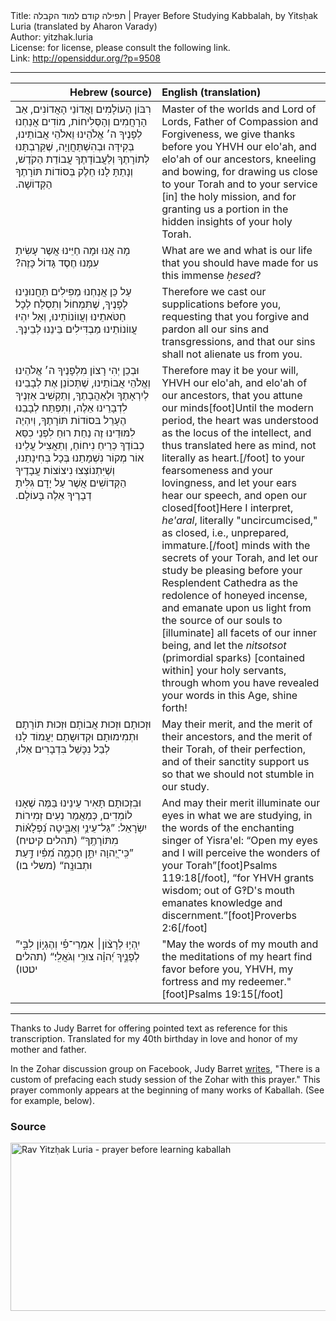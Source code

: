 <html>
<head></head>
<body>
Title: תפילה קודם למוד הקבלה | Prayer Before Studying Kabbalah, by Yitsḥak Luria (translated by Aharon Varady)<br />
Author: yitzhak.luria<br />
License: for license, please consult the following link.<br />
Link: <a href="http://opensiddur.org/?p=9508">http://opensiddur.org/?p=9508</a>
<p />
<hr />

<table style="margin-left: auto;margin-right: auto;" class="draggable">
<thead><tr><th id="x" style="text-align: right;">Hebrew (source)</th><th style="text-align: left;">English (translation)</th></tr></thead>
<tbody>
<tr><td style="vertical-align:top;" width="46%">
<div class="liturgy"><span lang="he">
רִבּוֹן הָעוֹלָמִים וַאֲדוֹנֵי הָאֲדוֹנִים,
אַב הָרָחֲמִים וְהָסְּלִיחוֹת,
מוֹדִים אֲנַחְנוּ לְפָנֶיךָ 
ה׳ אֱלֹהֵינוּ וֵאלֹהֵי אֲבוֹתֵינוּ,
בְּקִידָּה וּבְהִשְׁתַּחֲוָיָה,
שֶׁקֵּרַבְתָּנוּ לְתוֹרָתֶךָ וְלַעֲבוֹדָתֶךָ עֲבוֹדַת הַקֹדֶשׁ,
וְנָתַתָּ לָנוּ חֵלֶק בְּסוֹדוֹת תּוֹרָתֶךָ הַקְּדוֹשָׁה.‏ 
</span></div></td>

<td width="53%"><div class="english">
Master of the worlds and Lord of Lords, 
Father of Compassion and Forgiveness,
we give thanks before you 
YHVH our elo'ah, and elo'ah of our ancestors, 
kneeling and bowing, 
for drawing us close to your Torah and to your service [in] the holy mission, 
and for granting us a portion in the hidden insights of your holy Torah.
</div></td></tr>


<tr><td style="vertical-align:top;" width="46%"><div class="liturgy"><span lang="he">
מָה אֲנוּ וּמָה חַיֵּינוּ 
אֲשֶר עָשִׂיתָ עִמָּנוּ חֶסֶד גָּדוֹל כָּזֶה?‏ 
</span></div></td>

<td width="53%"><div class="english">
What are we and what is our life 
that you should have made for us this immense <em>ḥesed</em>? 
</div></td></tr>


<tr><td style="vertical-align:top;" width="46%"><div class="liturgy"><span lang="he">
עַל כֵּן אֲנַחְנוּ מַפִּילִים תַּחֲנוּנֵינוּ לְפָנֶיךָ,
שֶׁתִּמְחוֹל וְתִסְלַח לְכָל חַטֹּאתֵינוּ וְעֲווֹנוֹתֵינוּ,
וְאַל יִהְיוּ עֲווֹנוֹתֵינוּ מַבְדִּילִים בֵּינֵנוּ לְבֵינֶךָ.‏
</span></div></td>

<td width="53%"><div class="english">
Therefore we cast our supplications before you, 
requesting that you forgive and pardon all our sins and transgressions, 
and that our sins shall not alienate us from you.
</div></td></tr>


<tr><td style="vertical-align:top;" width="46%"><div class="liturgy"><span lang="he">
וּבְכֵן יְהִי רָצוֹן מִלְפָנֶיךָ 
ה׳ אֱלֹהֵינוּ וְאֱלֹהֵי אֲבוֹתֵינוּ,
שֶׁתְּכוֹנֵן אֶת לְבָבֵינוּ לְיִרְאָתֶךָ וּלְאַהֲבָתֶךָ,
וְתַקְשִׁיב אַזְנֶיךָ לִדְבָרֵינוּ אֵלֶה,
וְתִפְתַּח לְבָבֵנוּ הֶעָרֵל בּסוֹדוֹת תּוֹרָתֶךָ,
וְיִהְיֶה לִמּוּדֵינוּ זֶה נַחַת רוּחַ לִפְנֵי כִסֵּא כְבוֹדֶךָ כְּרֵיחַ נִיחוֹחַ,
וְתַאֲצִיל עֲלֵינוּ אוֹר מְקוֹר נִשְׁמָתֵנוּ בְּכָל בְּחִינָתֵנוּ,
וְשֶׁיִּתְנוֹצְצוּ נִיצוֹצוֹת עֲבָדֶיךָ הַקְּדוֹשִׁים 
אֲשֶׁר עַל יָדָם גִּלִּיתָ דְבָרֶיךָ אֵלֶה בָּעוֹלָם.‏
</span></div></td>

<td width="53%"><div class="english">
Therefore may it be your will, 
YHVH our elo'ah, and elo'ah of our ancestors, 
that you attune our minds[foot]Until the modern period, the heart was understood as the locus of the intellect, and thus translated here as mind, not literally as heart.[/foot] to your fearsomeness and your lovingness, 
and let your ears hear our speech, 
and open our closed[foot]Here I interpret, <em>he'aral</em>, literally "uncircumcised," as closed, i.e., unprepared, immature.[/foot] minds with the secrets of your Torah,
and let our study be pleasing before your Resplendent Cathedra as the redolence of honeyed incense,
and emanate upon us light from the source of our souls to [illuminate] all facets of our inner being, 
and let the <em>nitsotsot</em> (primordial sparks) [contained within] your holy servants, 
through whom you have revealed your words in this Age, shine forth! 
</div></td></tr>


<tr><td style="vertical-align:top;" width="46%"><div class="liturgy"><span lang="he">
וּזְכוּתָם 
וּזְכוּת אֲבוֹתָם 
וּזְכוּת תּוֹרָתָם וּתְמִימוּתָם וּקְדוּשָתָם
יַעֲמוֹד לָנוּ לְבַל נִכָּשֵׁל בִּדְבָרִים אֵלוּ,‏
</span></div></td>

<td width="53%"><div class="english">
May their merit, 
and the merit of their ancestors, 
and the merit of their Torah, of their perfection, and of their sanctity 
support us so that we should not stumble in our study.
</div></td></tr>


<tr><td style="vertical-align:top;" width="46%"><div class="liturgy"><span lang="he">
וּבִזְכוּתָם תָּאִיר עֵינֵינוּ בַּמֶּה שֶׁאָנוּ לוֹמְדִים, 
כְּמַאֲמַר נְעִים זְמִירוֹת יִשְׂרָאֵל: 
”גַּל־עֵינַ֥י וְאַבִּ֑יטָה נִ֝פְלָא֗וֹת מִתּוֹרָתֶֽךָ“ <span class="citation">(תהלים קיט׃יח)</span>
”כִּֽי־יְ֭הוָה יִתֵּ֣ן חָכְמָ֑ה מִ֝פִּ֗יו דַּ֣עַת וּתְבוּנָֽה׃“ <span class="citation">(משלי ב׃ו)</span>
</span></div></td>

<td width="53%"><div class="english">
And may their merit illuminate our eyes in what we are studying, 
in the words of the enchanting singer of Yisra'el: 
“Open my eyes and I will perceive the wonders of your Torah”[foot]Psalms 119:18[/foot], 
“for YHVH grants wisdom; out of G‽D's mouth emanates knowledge and discernment.”[foot]Proverbs 2:6[/foot] 
</div></td></tr>


<tr><td style="vertical-align:top;" width="46%"><div class="liturgy"><span lang="he">
”יִֽהְי֥וּ לְרָצ֨וֹן׀ אִמְרֵי־פִ֡י וְהֶגְי֣וֹן לִבִּ֣י לְפָנֶ֑יךָ יְ֝הוָ֗ה צוּרִ֥י וְגֹאֲלִֽי׃“ <span class="citation">(תהלים יט׃טו)</span>
</span></div></td>

<td width="53%"><div class="english">
"May the words of my mouth and the meditations of my heart find favor before you, YHVH, my fortress and my redeemer."[foot]Psalms 19:15[/foot]
</td></tr>
</tbody></table>

<hr />
Thanks to Judy Barret for offering pointed text as reference for this transcription. Translated for my 40th birthday in love and honor of my mother and father.

In the Zohar discussion group on Facebook, Judy Barret <a href="https://www.facebook.com/groups/theZohar/389142124572403/">writes</a>, "There is a custom of prefacing each study session of the Zohar with this prayer." This prayer commonly appears at the beginning of many works of Kaballah. (See for example, below). 

<h3>Source</h3>

<a href="http://goo.gl/jlBMcV"><img src="https://opensiddur.org/wp-content/uploads/2014/10/Rav-Yitzḥak-Luria-prayer-before-learning-kaballah.png" alt="Rav Yitzḥak Luria - prayer before learning kaballah" width="564" height="269" class="aligncenter size-full wp-image-9528" /></a>

</body>
</html>